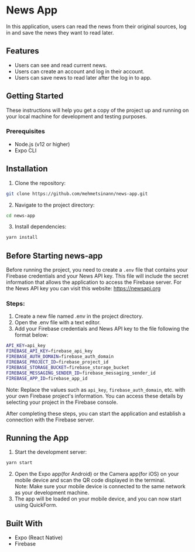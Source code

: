 # News App

In this application, users can read the news from their original sources, log in and save the news they want to read later.

## Features

- Users can see and read current news.
- Users can create an account and log in their account.
- Users can save news to read later after the log in to app.

## Getting Started

These instructions will help you get a copy of the project up and running on your local machine for development and testing purposes.

### Prerequisites

- Node.js (v12 or higher)
- Expo CLI

## Installation

1. Clone the repository:

```bash
git clone https://github.com/mehmetsinann/news-app.git
```

2. Navigate to the project directory:

```bash
cd news-app
```

3. Install dependencies:

```bash
yarn install
```

## Before Starting news-app
Before running the project, you need to create a `.env` file that contains your Firebase credentials and your News API key. This file will include the secret information that allows the application to access the Firebase server.
For the News API key you can visit this website: https://newsapi.org
### Steps:

1. Create a new file named .env in the project directory.
2. Open the .env file with a text editor.
3. Add your Firebase credentials and News API key to the file following the format below:

```bash
API_KEY=api_key
FIREBASE_API_KEY=firebase_api_key
FIREBASE_AUTH_DOMAIN=firebase_auth_domain
FIREBASE_PROJECT_ID=firebase_project_id
FIREBASE_STORAGE_BUCKET=firebase_storage_bucket
FIREBASE_MESSAGING_SENDER_ID=firebase_messaging_sender_id
FIREBASE_APP_ID=firebase_app_id
```

Note: Replace the values such as `api_key`, `firebase_auth_domain`, etc. with your own Firebase project's information. You can access these details by selecting your project in the Firebase console.

After completing these steps, you can start the application and establish a connection with the Firebase server.

## Running the App

1. Start the development server:

```bash
yarn start
```

2. Open the Expo app(for Android) or the Camera app(for iOS) on your mobile device and scan the QR code displayed in the terminal.
  <br /> Note: Make sure your mobile device is connected to the same network as your development machine.
3. The app will be loaded on your mobile device, and you can now start using QuickForm.

## Built With

- Expo (React Native)
- Firebase
